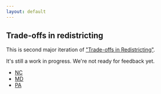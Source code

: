 ```yaml
---
layout: default
---
```


<h2>Trade-offs in redistricting</h2>

This is second major iteration of ["Trade-offs in Redistricting"](https://alecramsay.github.io/pg/).

It's still a work in progress. 
We're not ready for feedback yet.

<ul>
    <li><a href="{{ site.baseurl }}/states/NC">NC</a></li>
    <li><a href="{{ site.baseurl }}/states/MD">MD</a></li>
    <li><a href="{{ site.baseurl }}/states/PA">PA</a></li>
</ul>